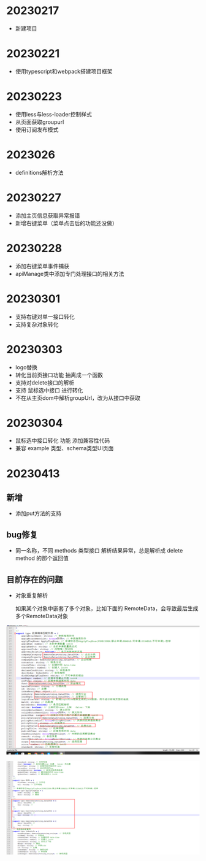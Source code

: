 # 20230217

- 新建项目

# 20230221

- 使用typescript和webpack搭建项目框架

# 20230223

- 使用less与less-loader控制样式
- 从页面获取groupurl
- 使用订阅发布模式


# 2023026

- definitions解析方法

# 20230227

- 添加主页信息获取异常报错
- 新增右键菜单（菜单点击后的功能还没做）

# 20230228

- 添加右键菜单事件捕获
- apiManage类中添加专门处理接口的相关方法

# 20230301
- 支持右键对单一接口转化
- 支持复杂对象转化

# 20230303
- logo替换
- 转化当前页接口功能 抽离成一个函数
- 支持对delete接口的解析
- 支持 鼠标选中接口 进行转化
- 不在从主页dom中解析groupUrl，改为从接口中获取

# 20230304

- 鼠标选中接口转化 功能 添加兼容性代码
- 兼容 example 类型、schema类型UI页面

# 20230413
## 新增

- 添加put方法的支持

## bug修复

- 同一名称，不同 methods 类型接口 解析结果异常，总是解析成 delete method 的那个返回值

## 目前存在的问题

- 对象重复解析

  如果某个对象中嵌套了多个对象，比如下面的 RemoteData，会导致最后生成多个RemoteData对象

![image-20230413152843639](./changelog.assets/image-20230413152843639.png)

![image-20230413152911110](./changelog.assets/image-20230413152911110.png)
